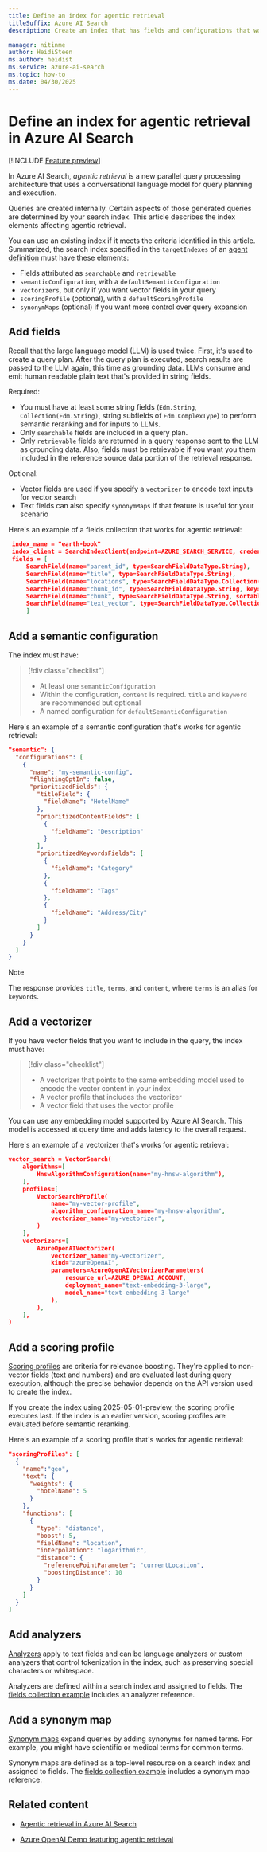 ```yaml
---
title: Define an index for agentic retrieval
titleSuffix: Azure AI Search
description: Create an index that has fields and configurations that work for agentic retrieval workloads in Azure AI Search.

manager: nitinme
author: HeidiSteen
ms.author: heidist
ms.service: azure-ai-search
ms.topic: how-to
ms.date: 04/30/2025
---
```


# Define an index for agentic retrieval in Azure AI Search

[!INCLUDE [Feature preview](./includes/previews/preview-generic.md)]

In Azure AI Search, *agentic retrieval* is a new parallel query processing architecture that uses a conversational language model for query planning and execution. 

Queries are created internally. Certain aspects of those generated queries are determined by your search index. This article describes the index elements affecting agentic retrieval.

You can use an existing index if it meets the criteria identified in this article. Summarized, the search index specified in the `targetIndexes` of an [agent definition](search-agentic-retrieval-how-to-create.md) must have these elements:

+ Fields attributed as `searchable` and `retrievable`
+ `semanticConfiguration`, with a `defaultSemanticConfiguration`
+ `vectorizers`, but only if you want vector fields in your query
+ `scoringProfile` (optional), with a `defaultScoringProfile`
+ `synonymMaps` (optional) if you want more control over query expansion

## Add fields

Recall that the large language model (LLM) is used twice. First, it's used to create a query plan. After the query plan is executed, search results are passed to the LLM again, this time as grounding data. LLMs consume and emit human readable plain text that's provided in string fields.

Required:

+ You must have at least some string fields (`Edm.String`, `Collection(Edm.String)`, string subfields of `Edm.ComplexType`) to perform semantic reranking and for inputs to LLMs.
+ Only `searchable` fields are included in a query plan.
+ Only `retrievable` fields are returned in a query response sent to the LLM as grounding data. Also, fields must be retrievable if you want you them included in the reference source data portion of the retrieval response.

Optional:

+ Vector fields are used if you specify a `vectorizer` to encode text inputs for vector search
+ Text fields can also specify `synonymMaps` if that feature is useful for your scenario

Here's an example of a fields collection that works for agentic retrieval:

```json
 index_name = "earth-book"
 index_client = SearchIndexClient(endpoint=AZURE_SEARCH_SERVICE, credential=credential)  
 fields = [
     SearchField(name="parent_id", type=SearchFieldDataType.String),  
     SearchField(name="title", type=SearchFieldDataType.String),
     SearchField(name="locations", type=SearchFieldDataType.Collection(SearchFieldDataType.String), filterable=True),
     SearchField(name="chunk_id", type=SearchFieldDataType.String, key=True, sortable=True, filterable=True, facetable=True, analyzer_name="keyword"),  
     SearchField(name="chunk", type=SearchFieldDataType.String, sortable=False, filterable=False, facetable=False),  
     SearchField(name="text_vector", type=SearchFieldDataType.Collection(SearchFieldDataType.Single), vector_search_dimensions=1024, vector_search_profile_name="myHnswProfile")
     ]  
```

<!-- 
> [!div class="checklist"]
> + A fields collection with `searchable` text and vetor fields, and `retrievable` text fields
> + Vector fields that are queried are fields having a vectorizer
> + Fields selected in the response string are semantic fields (title, terms, content)
> + Fields in reference source data are all `retrievable` fields, assuming reference source data is true -->

## Add a semantic configuration

The index must have:

> [!div class="checklist"]
> + At least one `semanticConfiguration`
> + Within the configuration, `content` is required. `title` and `keyword` are recommended but optional
> + A named configuration for `defaultSemanticConfiguration`

Here's an example of a semantic configuration that's works for agentic retrieval:

```json
"semantic": {
  "configurations": [
    {
      "name": "my-semantic-config",
      "flightingOptIn": false,
      "prioritizedFields": {
        "titleField": {
          "fieldName": "HotelName"
        },
        "prioritizedContentFields": [
          {
            "fieldName": "Description"
          }
        ],
        "prioritizedKeywordsFields": [
          {
            "fieldName": "Category"
          },
          {
            "fieldName": "Tags"
          },
          {
            "fieldName": "Address/City"
          }
        ]
      }
    }
  ]
}
```

> [!NOTE]
> The response provides `title`, `terms`, and `content`, where `terms` is an alias for `keywords`.

## Add a vectorizer

If you have vector fields that you want to include in the query, the index must have:

> [!div class="checklist"]
> + A vectorizer that points to the same embedding model used to encode the vector content in your index
> + A vector profile that includes the vectorizer
> + A vector field that uses the vector profile

You can use any embedding model supported by Azure AI Search. This model is accessed at query time and adds latency to the overall request.

Here's an example of a vectorizer that's works for agentic retrieval:

```json
vector_search = VectorSearch(  
    algorithms=[  
        HnswAlgorithmConfiguration(name="my-hnsw-algorithm"),
    ],  
    profiles=[  
        VectorSearchProfile(  
            name="my-vector-profile",  
            algorithm_configuration_name="my-hnsw-algorithm",  
            vectorizer_name="my-vectorizer",  
        )
    ],  
    vectorizers=[  
        AzureOpenAIVectorizer(  
            vectorizer_name="my-vectorizer",  
            kind="azureOpenAI",  
            parameters=AzureOpenAIVectorizerParameters(  
                resource_url=AZURE_OPENAI_ACCOUNT,  
                deployment_name="text-embedding-3-large",
                model_name="text-embedding-3-large"
            ),
        ),  
    ], 
)  
```

## Add a scoring profile

[Scoring profiles](index-add-scoring-profiles.md) are criteria for relevance boosting. They're applied to non-vector fields (text and numbers) and are evaluated last during query execution, although the precise behavior depends on the API version used to create the index.

If you create the index using 2025-05-01-preview, the scoring profile executes last. If the index is an earlier version, scoring profiles are evaluated before semantic reranking.

Here's an example of a scoring profile that's works for agentic retrieval:

```json
"scoringProfiles": [
  {  
    "name":"geo",
    "text": {  
      "weights": {  
        "hotelName": 5
      }                              
    },
    "functions": [
      {  
        "type": "distance",
        "boost": 5,
        "fieldName": "location",
        "interpolation": "logarithmic",
        "distance": {
          "referencePointParameter": "currentLocation",
          "boostingDistance": 10
        }                        
      }                                      
    ]                     
  }            
]
```

## Add analyzers

[Analyzers](search-analyzers.md) apply to text fields and can be language analyzers or custom analyzers that control tokenization in the index, such as preserving special characters or whitespace.

Analyzers are defined within a search index and assigned to fields. The [fields collection example](#add-fields) includes an analyzer reference.

## Add a synonym map

[Synonym maps](search-synonyms.md) expand queries by adding synonyms for named terms. For example, you might have scientific or medical terms for common terms.

Synonym maps are defined as a top-level resource on a search index and assigned to fields. The [fields collection example](#add-fields) includes a synonym map reference.

<!-- ## Prerequisites

+ An [agent definition](search-agentic-retrieval-how-to-create.md) that represents a conversational language model, used during query planning and execution.

+ Azure AI Search with a managed identity for role-based access to a chat model.

+ Region requirements. Azure AI Search and your model should be in the same region.

+ API requirements. Use 2025-05-01-preview data plane REST API or a prerelease package of an Azure SDK that provides Agent APIs.

To follow the steps in this guide, we recommend [Visual Studio Code](https://code.visualstudio.com/download) with a [REST client](https://marketplace.visualstudio.com/items?itemName=humao.rest-client) for sending REST API calls to Azure AI Search. -->

## Related content

+ [Agentic retrieval in Azure AI Search](search-agentic-retrieval-concept.md)

+ [Azure OpenAI Demo featuring agentic retrieval](https://github.com/Azure-Samples/azure-search-openai-demo)
